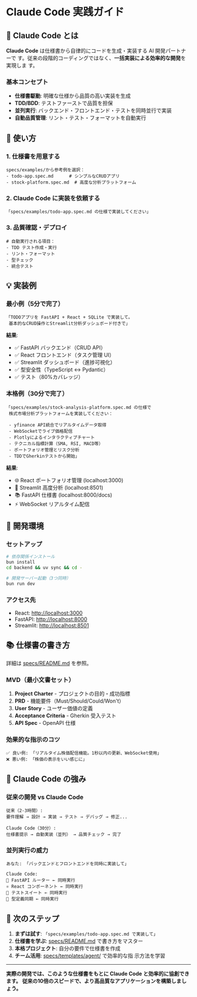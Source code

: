# Claude Code 実践ガイド

## 🎯 Claude Code とは

**Claude Code** は仕様書から自律的にコードを生成・実装する AI 開発パートナーで
す。従来の段階的コーディングではなく、**一括実装による効率的な開発**を実現しま
す。

### 基本コンセプト

- **仕様書駆動**: 明確な仕様から品質の高い実装を生成
- **TDD/BDD**: テストファーストで品質を担保
- **並列実行**: バックエンド・フロントエンド・テストを同時並行で実装
- **自動品質管理**: リント・テスト・フォーマットを自動実行

## 🚀 使い方

### 1. 仕様書を用意する

```text
specs/examples/から参考例を選択：
- todo-app.spec.md      # シンプルなCRUDアプリ
- stock-platform.spec.md  # 高度な分析プラットフォーム
```

### 2. Claude Code に実装を依頼する

```text
「specs/examples/todo-app.spec.md の仕様で実装してください」
```

### 3. 品質確認・デプロイ

```text
# 自動実行される項目：
- TDD テスト作成・実行
- リント・フォーマット
- 型チェック
- 統合テスト
```

## 💡 実装例

### 最小例（5分で完了）

```text
「TODOアプリを FastAPI + React + SQLite で実装して。
 基本的なCRUD操作とStreamlit分析ダッシュボード付きで」
```

**結果**:

- ✅ FastAPI バックエンド（CRUD API）
- ✅ React フロントエンド（タスク管理 UI）
- ✅ Streamlit ダッシュボード（進捗可視化）
- ✅ 型安全性（TypeScript ↔ Pydantic）
- ✅ テスト（80%カバレッジ）

### 本格例（30分で完了）

```text
「specs/examples/stock-analysis-platform.spec.md の仕様で
 株式市場分析プラットフォームを実装してください：

 - yfinance API統合でリアルタイムデータ取得
 - WebSocketでライブ価格配信
 - Plotlyによるインタラクティブチャート
 - テクニカル指標計算（SMA, RSI, MACD等）
 - ポートフォリオ管理とリスク分析
 - TDDでGherkinテストから開始」
```

**結果**:

- 🌐 React ポートフォリオ管理 (localhost:3000)
- 🎈 Streamlit 高度分析 (localhost:8501)
- 📚 FastAPI 仕様書 (localhost:8000/docs)
- ⚡ WebSocket リアルタイム配信

## 🔧 開発環境

### セットアップ

```bash
# 依存関係インストール
bun install
cd backend && uv sync && cd -

# 開発サーバー起動（3つ同時）
bun run dev
```

### アクセス先

- React: <http://localhost:3000>
- FastAPI: <http://localhost:8000>
- Streamlit: <http://localhost:8501>

## 📚 仕様書の書き方

詳細は [specs/README.md](specs/README.md) を参照。

### MVD（最小文書セット）

1. **Project Charter** - プロジェクトの目的・成功指標
2. **PRD** - 機能要件（Must/Should/Could/Won't）
3. **User Story** - ユーザー価値の定義
4. **Acceptance Criteria** - Gherkin 受入テスト
5. **API Spec** - OpenAPI 仕様

### 効果的な指示のコツ

```text
✅ 良い例: 「リアルタイム株価配信機能。1秒以内の更新、WebSocket使用」
❌ 悪い例: 「株価の表示をいい感じに」
```

## 🎯 Claude Code の強み

### 従来の開発 vs Claude Code

```text
従来（2-3時間）:
要件理解 → 設計 → 実装 → テスト → デバッグ → 修正...

Claude Code（30分）:
仕様書提示 → 自動実装（並列） → 品質チェック → 完了
```

### 並列実行の威力

```text
あなた: 「バックエンドとフロントエンドを同時に実装して」

Claude Code:
🐍 FastAPI ルーター ← 同時実行
⚛️ React コンポーネント ← 同時実行
🧪 テストスイート ← 同時実行
📝 型定義同期 ← 同時実行
```

## 🚀 次のステップ

1. **まずは試す**: `「specs/examples/todo-app.spec.md で実装して」`
2. **仕様書を学ぶ**: [specs/README.md](specs/README.md) で書き方をマスター
3. **本格プロジェクト**: 自分の要件で仕様書を作成
4. **チーム活用**: [specs/templates/agent/](specs/templates/agent/) で効率的な指
   示方法を学習

---

**実際の開発では、このような仕様書をもとに Claude Code と効率的に協創できます。
従来の10倍のスピードで、より高品質なアプリケーションを構築しましょう。**
